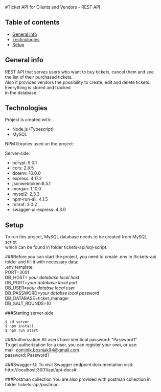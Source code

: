 #Ticket API for Clients and Vendors - REST API

## Table of contents
* [General info](#general-info)
* [Technologies](#technologies)
* [Setup](#setup)

## General info
REST API that serves users who want to buy tickets, cancel them and see the list of their purchased tickets.</br>
Also it provides vendors the possibility to create, edit and delete tickets. Everything is stored and tracked</br>
in the database.

## Technologies
Project is created with:
* Node.js (Typescript)
* MySQL

NPM libraries used un the project:

Server-side:
* bcrypt: 5.0.1
* cors: 2.8.5
* dotenv: 10.0.0
* express: 4.17.2
* jsonwebtoken:8.5.1
* morgan: 1.10.0
* mysql2: 2.3.3
* npm-run-all: 4.1.5
* rimraf: 3.0.2
* swagger-ui-express: 4.3.0

## Setup
To run this project, MySQL database needs to be created from MySQL script</br>
which can be found in folder tickets-api/sql-script.


###Before you can start the project, you need to create .env in /tickets-api folder and fill it with necessary data:</br>
.env template:</br>
PORT=3001</br>
DB_HOST= *your database local host*</br>
DB_PORT=*your database local port*</br>
DB_USER=*your databse local user*</br>
DB_PASSWORD=*your databse local password*</br>
DB_DATABASE=ticket_manager</br>
DB_SALT_ROUNDS=10

###Starting server-side
```
$ cd server
$ npm install
$ npm run start
```

###Authorization
All users have identical password: "Password1"</br>
To get authorization for a user, you can register your own, or use:</br>
mail: dominik.bosnjak94@gmail.com </br>
password: Password1 </br>


###Swagger-UI
To visit Swagger endpoint documentation visit:  http://localhost:3001/api/api-docs#

###Postman collection
You are also provided with postman collection in folder tickets-api/postman

